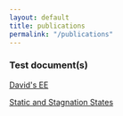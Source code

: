 ```yaml
---
layout: default
title: publications
permalink: "/publications"
---
```


### Test document(s)

[David's EE](pdf-documents/David's-EE.pdf)

[Static and Stagnation States](pdf-documents/Static-and-Stagnation-States.pdf)
